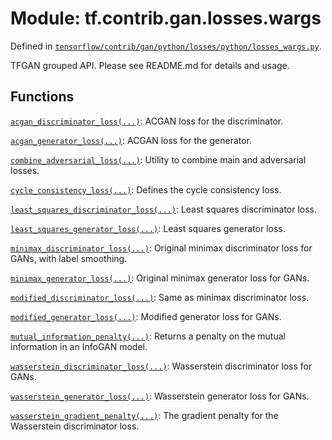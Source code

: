 <div itemscope itemtype="http://developers.google.com/ReferenceObject">
<meta itemprop="name" content="tf.contrib.gan.losses.wargs" />
<meta itemprop="path" content="Stable" />
</div>

# Module: tf.contrib.gan.losses.wargs



Defined in [`tensorflow/contrib/gan/python/losses/python/losses_wargs.py`](https://www.tensorflow.org/code/tensorflow/contrib/gan/python/losses/python/losses_wargs.py).

TFGAN grouped API. Please see README.md for details and usage.

## Functions

[`acgan_discriminator_loss(...)`](../../../../tf/contrib/gan/losses/wargs/acgan_discriminator_loss.md): ACGAN loss for the discriminator.

[`acgan_generator_loss(...)`](../../../../tf/contrib/gan/losses/wargs/acgan_generator_loss.md): ACGAN loss for the generator.

[`combine_adversarial_loss(...)`](../../../../tf/contrib/gan/losses/wargs/combine_adversarial_loss.md): Utility to combine main and adversarial losses.

[`cycle_consistency_loss(...)`](../../../../tf/contrib/gan/losses/wargs/cycle_consistency_loss.md): Defines the cycle consistency loss.

[`least_squares_discriminator_loss(...)`](../../../../tf/contrib/gan/losses/wargs/least_squares_discriminator_loss.md): Least squares discriminator loss.

[`least_squares_generator_loss(...)`](../../../../tf/contrib/gan/losses/wargs/least_squares_generator_loss.md): Least squares generator loss.

[`minimax_discriminator_loss(...)`](../../../../tf/contrib/gan/losses/wargs/minimax_discriminator_loss.md): Original minimax discriminator loss for GANs, with label smoothing.

[`minimax_generator_loss(...)`](../../../../tf/contrib/gan/losses/wargs/minimax_generator_loss.md): Original minimax generator loss for GANs.

[`modified_discriminator_loss(...)`](../../../../tf/contrib/gan/losses/wargs/modified_discriminator_loss.md): Same as minimax discriminator loss.

[`modified_generator_loss(...)`](../../../../tf/contrib/gan/losses/wargs/modified_generator_loss.md): Modified generator loss for GANs.

[`mutual_information_penalty(...)`](../../../../tf/contrib/gan/losses/wargs/mutual_information_penalty.md): Returns a penalty on the mutual information in an InfoGAN model.

[`wasserstein_discriminator_loss(...)`](../../../../tf/contrib/gan/losses/wargs/wasserstein_discriminator_loss.md): Wasserstein discriminator loss for GANs.

[`wasserstein_generator_loss(...)`](../../../../tf/contrib/gan/losses/wargs/wasserstein_generator_loss.md): Wasserstein generator loss for GANs.

[`wasserstein_gradient_penalty(...)`](../../../../tf/contrib/gan/losses/wargs/wasserstein_gradient_penalty.md): The gradient penalty for the Wasserstein discriminator loss.

